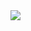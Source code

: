  <img src="https://cr-ss-service.azurewebsites.net/api/ScreenShot?widget=work-experience&username=standimitroff&logos=true&branding=false&style=--item-bg-color:%23ffff;--item-border-radius:10px"/>

<!--
**StanDimitroff/standimitroff** is a ✨ _special_ ✨ repository because its `README.md` (this file) appears on your GitHub profile.

Here are some ideas to get you started:

- 🔭 I’m currently working on ...
- 🌱 I’m currently learning ...
- 👯 I’m looking to collaborate on ...
- 🤔 I’m looking for help with ...
- 💬 Ask me about ...
- 📫 How to reach me: ...
- 😄 Pronouns: ...
- ⚡ Fun fact: ...
-->
